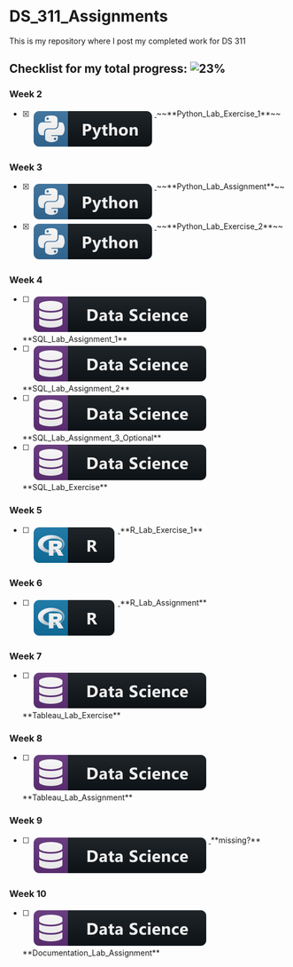 # DS_311_Assignments
This is my repository where I post my completed work for DS 311

## Checklist for my total progress: ![23%](https://progress-bar.dev/23)

### Week 2
- [x] <a href="#">
    <img src="https://raw.githubusercontent.com/MikeCodesDotNET/ColoredBadges/master/svg/dev/languages/python.svg" alt="Python" style="vertical-align:top; margin:4px">
  </a> ~~**Python_Lab_Exercise_1**~~
### Week 3
- [x] <a href="#">
    <img src="https://raw.githubusercontent.com/MikeCodesDotNET/ColoredBadges/master/svg/dev/languages/python.svg" alt="Python" style="vertical-align:top; margin:4px">
  </a> ~~**Python_Lab_Assignment**~~
- [x] <a href="#">
    <img src="https://raw.githubusercontent.com/MikeCodesDotNET/ColoredBadges/master/svg/dev/languages/python.svg" alt="Python" style="vertical-align:top; margin:4px">
  </a> ~~**Python_Lab_Exercise_2**~~
### Week 4
- [ ] <a href="#">
    <img src="https://raw.githubusercontent.com/MikeCodesDotNET/ColoredBadges/master/svg/dev/misc/datascience.svg" alt="SQL" style="vertical-align:top; margin:4px">
  </a> **SQL_Lab_Assignment_1**
- [ ] <a href="#">
    <img src="https://raw.githubusercontent.com/MikeCodesDotNET/ColoredBadges/master/svg/dev/misc/datascience.svg" alt="SQL" style="vertical-align:top; margin:4px">
  </a> **SQL_Lab_Assignment_2**
- [ ] <a href="#">
    <img src="https://raw.githubusercontent.com/MikeCodesDotNET/ColoredBadges/master/svg/dev/misc/datascience.svg" alt="SQL" style="vertical-align:top; margin:4px">
  </a> **SQL_Lab_Assignment_3_Optional**
- [ ] <a href="#">
    <img src="https://raw.githubusercontent.com/MikeCodesDotNET/ColoredBadges/master/svg/dev/misc/datascience.svg" alt="SQL" style="vertical-align:top; margin:4px">
  </a> **SQL_Lab_Exercise**
### Week 5
- [ ] <a href="#">
    <img src="https://raw.githubusercontent.com/MikeCodesDotNET/ColoredBadges/master/svg/dev/languages/r.svg" alt="R" style="vertical-align:top; margin:4px">
  </a> **R_Lab_Exercise_1**
### Week 6
- [ ] <a href="#">
    <img src="https://raw.githubusercontent.com/MikeCodesDotNET/ColoredBadges/master/svg/dev/languages/r.svg" alt="R" style="vertical-align:top; margin:4px">
  </a> **R_Lab_Assignment**
### Week 7
- [ ] <a href="#">
    <img src="https://raw.githubusercontent.com/MikeCodesDotNET/ColoredBadges/master/svg/dev/misc/datascience.svg" alt="SQL" style="vertical-align:top; margin:4px">
  </a> **Tableau_Lab_Exercise**
### Week 8
- [ ] <a href="#">
    <img src="https://raw.githubusercontent.com/MikeCodesDotNET/ColoredBadges/master/svg/dev/misc/datascience.svg" alt="SQL" style="vertical-align:top; margin:4px">
  </a> **Tableau_Lab_Assignment**
### Week 9
- [ ] <a href="#">
    <img src="https://raw.githubusercontent.com/MikeCodesDotNET/ColoredBadges/master/svg/dev/misc/datascience.svg" alt="SQL" style="vertical-align:top; margin:4px">
  </a> **missing?**
### Week 10
- [ ] <a href="#">
    <img src="https://raw.githubusercontent.com/MikeCodesDotNET/ColoredBadges/master/svg/dev/misc/datascience.svg" alt="SQL" style="vertical-align:top; margin:4px">
  </a> **Documentation_Lab_Assignment**
